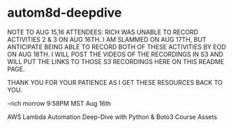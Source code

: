 # autom8d-deepdive
NOTE TO AUG 15,16 ATTENDEES: RICH WAS UNABLE TO RECORD ACTIVITIES 2 & 3 ON AUG 16TH.
I AM SLAMMED ON AUG 17TH, BUT ANTICIPATE BEING ABLE TO RECORD BOTH OF THESE ACTIVITIES
BY EOD ON AUG 18TH. I WILL POST THE VIDEOS OF THE RECORDINGS IN S3 AND WILL PUT THE LINKS
TO THOSE S3 RECORDINGS HERE ON THIS README PAGE.

THANK YOU FOR YOUR PATIENCE AS I GET THESE RESOURCES BACK TO YOU.

-rich morrow 9:58PM MST Aug 16th

AWS Lambda Automation Deep-Dive with Python &amp; Boto3 Course Assets
